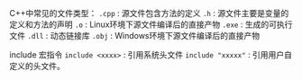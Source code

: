C++中常见的文件类型：
`.cpp` : 源文件包含方法的定义
`.h` : 源文件主要是变量的定义和方法的声明
`.o` : Linux环境下源文件编译后的直接产物
`.exe` : 生成的可执行文件
`.dll` : 动态链接库
`.obj` : Windows环境下源文件编译后的直接产物

include 宏指令
`include <xxxx>` : 引用系统头文件
`include "xxxxx"`  : 引用用户自定义的头文件。

